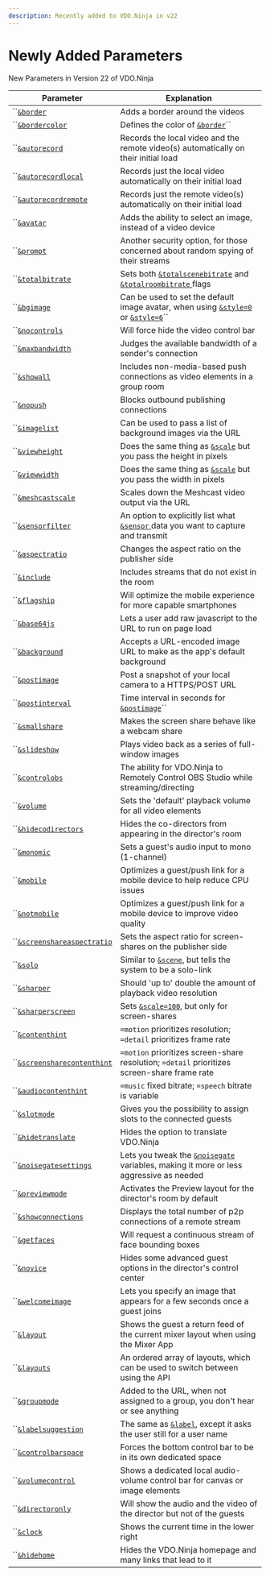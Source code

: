 ```yaml
---
description: Recently added to VDO.Ninja in v22
---
```


# Newly Added Parameters

New Parameters in Version 22 of VDO.Ninja

| Parameter                                                                           | Explanation                                                                                                                                                        |
| ----------------------------------------------------------------------------------- | ------------------------------------------------------------------------------------------------------------------------------------------------------------------ |
| ``[`&border`](../design-parameters/and-border.md)                                   | Adds a border around the videos                                                                                                                                    |
| ``[`&bordercolor`](../design-parameters/and-bordercolor.md)                         | Defines the color of [`&border`](../design-parameters/and-border.md)``                                                                                             |
| ``[`&autorecord`](../upcoming-parameters/and-autorecord.md)                         | Records the local video and the remote video(s) automatically on their initial load                                                                                |
| ``[`&autorecordlocal`](../upcoming-parameters/and-autorecordlocal.md)               | Records just the local video automatically on their initial load                                                                                                   |
| ``[`&autorecordremote`](../upcoming-parameters/and-autorecordremote.md)             | Records just the remote video(s) automatically on their initial load                                                                                               |
| ``[`&avatar`](../upcoming-parameters/and-avatar.md)                                 | Adds the ability to select an image, instead of a video device                                                                                                     |
| ``[`&prompt`](../upcoming-parameters/and-prompt.md)                                 | Another security option, for those concerned about random spying of their streams                                                                                  |
| ``[`&totalbitrate`](../upcoming-parameters/and-totalbitrate.md)                     | Sets both [`&totalscenebitrate`](../../newly-added-parameters/and-maxtotalscenebitrate.md) and [`&totalroombitrate` ](../view-parameters/totalroombitrate.md)flags |
| ``[`&bgimage`](../upcoming-parameters/and-bgimage.md)                               | Can be used to set the default image avatar, when using [`&style=0` ](../design-parameters/style.md)or [`&style=6`](../design-parameters/style.md)``               |
| ``[`&nocontrols`](../upcoming-parameters/and-nocontrols.md)                         | Will force hide the video control bar                                                                                                                              |
| ``[`&maxbandwidth`](../upcoming-parameters/and-maxbandwidth.md)                     | Judges the available bandwidth of a sender's connection                                                                                                            |
| ``[`&showall`](../upcoming-parameters/and-showall.md)                               | Includes non-media-based push connections as video elements in a group room                                                                                        |
| ``[`&nopush`](../upcoming-parameters/and-nopush.md)                                 | Blocks outbound publishing connections                                                                                                                             |
| ``[`&imagelist`](../upcoming-parameters/and-imagelist.md)                           | Can be used to pass a list of background images via the URL                                                                                                        |
| ``[`&viewheight`](../upcoming-parameters/and-viewheight.md)                         | Does the same thing as [`&scale`](../view-parameters/scale.md) but you pass the height in pixels                                                                   |
| ``[`&viewwidth`](../upcoming-parameters/and-viewwidth.md)                           | Does the same thing as [`&scale`](../view-parameters/scale.md) but you pass the width in pixels                                                                    |
| ``[`&meshcastscale`](../upcoming-parameters/and-meshcastscale.md)                   | Scales down the Meshcast video output via the URL                                                                                                                  |
| ``[`&sensorfilter`](../upcoming-parameters/and-sensorfilter.md)                     | An option to explicitly list what [`&sensor` ](../../source-settings/sensor.md)data you want to capture and transmit                                               |
| ``[`&aspectratio`](../upcoming-parameters/and-aspectratio.md)                       | Changes the aspect ratio on the publisher side                                                                                                                     |
| ``[`&include`](../upcoming-parameters/and-include.md)                               | Includes streams that do not exist in the room                                                                                                                     |
| ``[`&flagship`](../upcoming-parameters/and-flagship.md)                             | Will optimize the mobile experience for more capable smartphones                                                                                                   |
| ``[`&base64js`](../upcoming-parameters/and-base64js.md)                             | Lets a user add raw javascript to the URL to run on page load                                                                                                      |
| ``[`&background`](../upcoming-parameters/and-background.md)                         | Accepts a URL-encoded image URL to make as the app's default background                                                                                            |
| ``[`&postimage`](../upcoming-parameters/and-postimage.md)                           | Post a snapshot of your local camera to a HTTPS/POST URL                                                                                                           |
| ``[`&postinterval`](../upcoming-parameters/and-postinterval.md)                     | Time interval in seconds for [`&postimage`](../upcoming-parameters/and-postimage.md)``                                                                             |
| ``[`&smallshare`](../upcoming-parameters/and-smallshare.md)                         | Makes the screen share behave like a webcam share                                                                                                                  |
| ``[`&slideshow`](../upcoming-parameters/and-slideshow.md)                           | Plays video back as a series of full-window images                                                                                                                 |
| ``[`&controlobs`](../upcoming-parameters/and-obs.md)                                | The ability for VDO.Ninja to Remotely Control OBS Studio while streaming/directing                                                                                 |
| ``[`&volume`](../upcoming-parameters/and-volume.md)                                 | Sets the 'default' playback volume for all video elements                                                                                                          |
| ``[`&hidecodirectors`](../upcoming-parameters/and-hidecodirectors.md)               | Hides the co-directors from appearing in the director's room                                                                                                       |
| ``[`&monomic`](../upcoming-parameters/and-monomic.md)                               | Sets a guest's audio input to mono (1-channel)                                                                                                                     |
| ``[`&mobile`](../upcoming-parameters/and-mobile.md)                                 | Optimizes a guest/push link for a mobile device to help reduce CPU issues                                                                                          |
| ``[`&notmobile`](../upcoming-parameters/and-notmobile.md)                           | Optimizes a guest/push link for a mobile device to improve video quality                                                                                           |
| ``[`&screenshareaspectratio`](../upcoming-parameters/and-screenshareaspectratio.md) | Sets the aspect ratio for screen-shares on the publisher side                                                                                                      |
| ``[`&solo`](../upcoming-parameters/and-solo.md)                                     | Similar to [`&scene`](../view-parameters/scene.md), but tells the system to be a solo-link                                                                         |
| ``[`&sharper`](../upcoming-parameters/and-sharper.md)                               | Should 'up to' double the amount of playback video resolution                                                                                                      |
| ``[`&sharperscreen`](../upcoming-parameters/and-sharperscreen.md)                   | Sets [`&scale=100`](../view-parameters/scale.md), but only for screen-shares                                                                                       |
| ``[`&contenthint`](../upcoming-parameters/and-contenthint.md)                       | `=motion` prioritizes resolution; `=detail` prioritizes frame rate                                                                                                 |
| ``[`&screensharecontenthint`](../upcoming-parameters/and-screensharecontenthint.md) | `=motion` prioritizes screen-share resolution; `=detail` prioritizes screen-share frame rate                                                                       |
| ``[`&audiocontenthint`](../upcoming-parameters/and-audiocontenthint.md)             | `=music` fixed bitrate; `=speech` bitrate is variable                                                                                                              |
| ``[`&slotmode`](../upcoming-parameters/and-slotmode.md)                             | Gives you the possibility to assign slots to the connected guests                                                                                                  |
| ``[`&hidetranslate`](../upcoming-parameters/and-hidetranslate.md)                   | Hides the option to translate VDO.Ninja                                                                                                                            |
| ``[`&noisegatesettings`](../upcoming-parameters/and-noisegatesettings.md)           | Lets you tweak the [`&noisegate`](../../source-settings/noisegate.md) variables, making it more or less aggressive as needed                                       |
| ``[`&previewmode`](../upcoming-parameters/and-previewmode.md)                       | Activates the Preview layout for the director's room by default                                                                                                    |
| ``[`&showconnections`](../upcoming-parameters/and-showconnections.md)               | Displays the total number of p2p connections of a remote stream                                                                                                    |
| ``[`&getfaces`](../upcoming-parameters/and-getfaces.md)                             | Will request a continuous stream of face bounding boxes                                                                                                            |
| ``[`&novice`](../upcoming-parameters/and-novice.md)                                 | Hides some advanced guest options in the director's control center                                                                                                 |
| ``[`&welcomeimage`](../upcoming-parameters/and-welcomeimage.md)                     | Lets you specify an image that appears for a few seconds once a guest joins                                                                                        |
| ``[`&layout`](../upcoming-parameters/and-layout.md)                                 | Shows the guest a return feed of the current mixer layout when using the Mixer App                                                                                 |
| ``[`&layouts`](../upcoming-parameters/and-layouts.md)                               | An ordered array of layouts, which can be used to switch between using the API                                                                                     |
| ``[`&groupmode`](../upcoming-parameters/and-groupmode.md)                           | Added to the URL, when not assigned to a group, you don't hear or see anything                                                                                     |
| ``[`&labelsuggestion`](../upcoming-parameters/and-labelsuggestion.md)               | The same as [`&label`](../../general-settings/label.md), except it asks the user still for a user name                                                             |
| ``[`&controlbarspace`](../upcoming-parameters/and-controlbarspace.md)               | Forces the bottom control bar to be in its own dedicated space                                                                                                     |
| ``[`&volumecontrol`](../upcoming-parameters/and-volumecontrol.md)                   | Shows a dedicated local audio-volume control bar for canvas or image elements                                                                                      |
| ``[`&directoronly`](../upcoming-parameters/and-directoronly.md)                     | Will show the audio and the video of the director but not of the guests                                                                                            |
| ``[`&clock`](../upcoming-parameters/and-clock.md)                                   | Shows the current time in the lower right                                                                                                                          |
| ``[`&hidehome`](../upcoming-parameters/and-hidehome.md)                             | Hides the VDO.Ninja homepage and many links that lead to it                                                                                                        |
